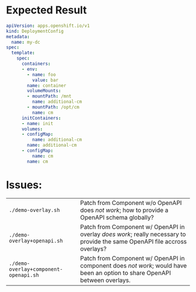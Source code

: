 # Expected Result

```yaml
apiVersion: apps.openshift.io/v1
kind: DeploymentConfig
metadata:
  name: my-dc
spec:
  template:
    spec:
      containers:
      - env:
        - name: foo
          value: bar
        name: container
        volumeMounts:
        - mountPath: /mnt
          name: additional-cm
        - mountPath: /opt/cm
          name: cm
      initContainers:
      - name: init
      volumes:
      - configMap:
          name: additional-cm
        name: additional-cm
      - configMap:
          name: cm
        name: cm
```

# Issues:

|||
|-|-|
|`./demo-overlay.sh`|Patch from Component w/o OpenAPI does *not work*; how to provide a OpenAPI schema globally?|
|`./demo-overlay+openapi.sh`|Patch from Component w/  OpenAPI in overlay *does work*; really necessary to provide the same OpenAPI file accross overlays?|
|`./demo-overlay+component-openapi.sh`|Patch from Component w/  OpenAPI in component does *not work*; would have been an option to share OpenAPI between overlays.|
